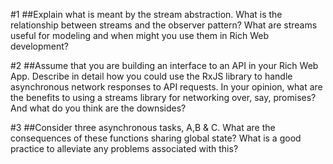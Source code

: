 #1
##Explain what is meant by the stream abstraction. What is the relationship between streams and the observer pattern? What are streams useful for modeling and when might you use them in Rich Web development?

#2
##Assume that you are building an interface to an API in your Rich Web App. Describe in detail how you could use the RxJS library to handle asynchronous network responses to API requests. In your opinion, what are the benefits to using a streams library for networking over, say, promises? And what do you think are the downsides?

#3
##Consider three asynchronous tasks, A,B & C. What are the consequences of these functions sharing global state? What is a good practice to alleviate any problems associated with this?